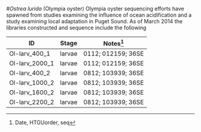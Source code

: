 #_Ostrea lurida_ (Olympia oyster)
Olympia oyster sequencing efforts have spawned from studies examining the influence of ocean acidification and a study examining local adaptation in Puget Sound. As of March 2014 the libraries constructed and sequence include the following

ID | Stage | Notes[^1]
------------ | ------------- | ------------
Ol-larv_400_1 | larvae  | 0112; 012159; 36SE
Ol-larv_2000_1 | larvae  | 0112; 012159; 36SE
Ol-larv_400_2 | larvae  | 0812; 103939; 36SE
Ol-larv_1000_2 | larvae  | 0812; 103939; 36SE
Ol-larv_1600_2 | larvae  | 0812; 103939; 36SE
Ol-larv_2200_2 | larvae  | 0812; 103939; 36SE



[^1]: Date, HTGUorder, seq
